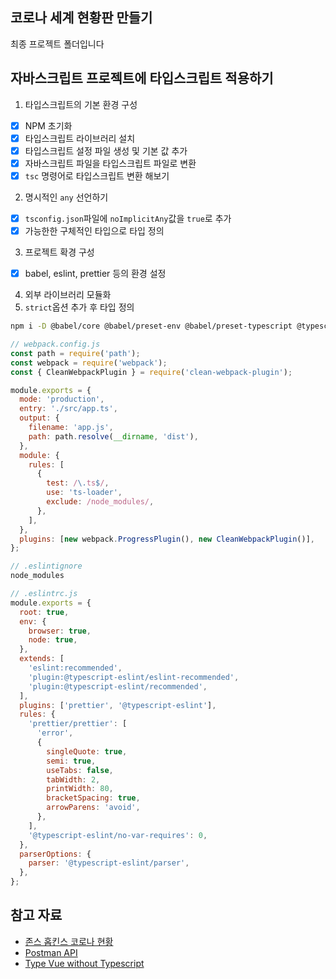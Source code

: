## 코로나 세계 현황판 만들기

최종 프로젝트 폴더입니다

## 자바스크립트 프로젝트에 타입스크립트 적용하기

1. 타입스크립트의 기본 환경 구성
  - [x] NPM 초기화
  - [x] 타입스크립트 라이브러리 설치
  - [x] 타입스크립트 설정 파일 생성 및 기본 값 추가
  - [x] 자바스크립트 파일을 타입스크립트 파일로 변환
  - [x] `tsc` 명령어로 타입스크립트 변환 해보기

2. 명시적인 `any` 선언하기
  - [x] `tsconfig.json`파일에 `noImplicitAny`값을 `true`로 추가
  - [x] 가능한한 구체적인 타입으로 타입 정의 
  
3. 프로젝트 확경 구성
  - [x] babel, eslint, prettier 등의 환경 설정

4. 외부 라이브러리 모듈화
5. `strict`옵션 추가 후 타입 정의

```bash
npm i -D @babel/core @babel/preset-env @babel/preset-typescript @typescript-eslint/eslint-plugin @typescript-eslint/parser clean-webpack-plugin typescript ts-loader webpack webpack-cli eslint eslint-plugin-prettier prettier
```

```js
// webpack.config.js
const path = require('path');
const webpack = require('webpack');
const { CleanWebpackPlugin } = require('clean-webpack-plugin');

module.exports = {
  mode: 'production',
  entry: './src/app.ts',
  output: {
    filename: 'app.js',
    path: path.resolve(__dirname, 'dist'),
  },
  module: {
    rules: [
      {
        test: /\.ts$/,
        use: 'ts-loader',
        exclude: /node_modules/,
      },
    ],
  },
  plugins: [new webpack.ProgressPlugin(), new CleanWebpackPlugin()],
};
```

```js
// .eslintignore
node_modules
```

```js
// .eslintrc.js
module.exports = {
  root: true,
  env: {
    browser: true,
    node: true,
  },
  extends: [
    'eslint:recommended',
    'plugin:@typescript-eslint/eslint-recommended',
    'plugin:@typescript-eslint/recommended',
  ],
  plugins: ['prettier', '@typescript-eslint'],
  rules: {
    'prettier/prettier': [
      'error',
      {
        singleQuote: true,
        semi: true,
        useTabs: false,
        tabWidth: 2,
        printWidth: 80,
        bracketSpacing: true,
        arrowParens: 'avoid',
      },
    ],
    '@typescript-eslint/no-var-requires': 0,
  },
  parserOptions: {
    parser: '@typescript-eslint/parser',
  },
};
```

## 참고 자료

- [존스 홉킨스 코로나 현황](https://www.arcgis.com/apps/opsdashboard/index.html#/bda7594740fd40299423467b48e9ecf6)
- [Postman API](https://documenter.getpostman.com/view/10808728/SzS8rjbc?version=latest#27454960-ea1c-4b91-a0b6-0468bb4e6712)
- [Type Vue without Typescript](https://blog.usejournal.com/type-vue-without-typescript-b2b49210f0b)
